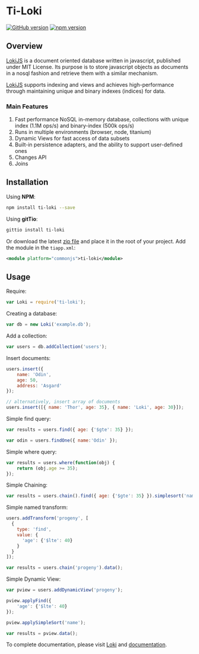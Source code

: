 # Ti-Loki

[![GitHub version](https://badge.fury.io/gh/ianko%2Fti-loki.svg)](https://badge.fury.io/gh/ianko%2Fti-loki) [![npm version](https://badge.fury.io/js/ti-loki.svg)](https://badge.fury.io/js/ti-loki) 

## Overview

[LokiJS](https://github.com/techfort/LokiJS) is a document oriented database written in javascript, published under MIT License. Its purpose is to store javascript objects as documents in a nosql fashion and retrieve them with a similar mechanism.

[LokiJS](https://github.com/techfort/LokiJS) supports indexing and views and achieves high-performance through maintaining unique and binary indexes (indices) for data.

### Main Features

1. Fast performance NoSQL in-memory database, collections with unique index (1.1M ops/s) and binary-index (500k ops/s)
2. Runs in multiple environments (browser, node, titanium)
3. Dynamic Views for fast access of data subsets
4. Built-in persistence adapters, and the ability to support user-defined ones
5. Changes API
6. Joins


## Installation

Using __NPM__:
```bash
npm install ti-loki --save
```

Using __gitTio__:
```bash
gittio install ti-loki
```

Or download the latest [zip file](https://github.com/ianko/ti-loki/tree/master/dist) and place it in the root of your project. Add the module in the `tiapp.xml`:

```xml
<module platform="commonjs">ti-loki</module>
```


## Usage


Require:

```javascript
var Loki = require('ti-loki');
```


Creating a database:

```javascript
var db = new Loki('example.db');
```

Add a collection:

```javascript
var users = db.addCollection('users');
```

Insert documents:

```javascript
users.insert({
	name: 'Odin',
	age: 50,
	address: 'Asgard'
});

// alternatively, insert array of documents
users.insert([{ name: 'Thor', age: 35}, { name: 'Loki', age: 30}]);
```

Simple find query:

```javascript
var results = users.find({ age: {'$gte': 35} });

var odin = users.findOne({ name:'Odin' });
```

Simple where query:

```javascript
var results = users.where(function(obj) {
	return (obj.age >= 35);
});
```

Simple Chaining:

```javascript
var results = users.chain().find({ age: {'$gte': 35} }).simplesort('name').data();
```

Simple named transform:

```javascript
users.addTransform('progeny', [
  {
    type: 'find',
    value: {
      'age': {'$lte': 40}
    }
  }
]);

var results = users.chain('progeny').data();
```

Simple Dynamic View:

```javascript
var pview = users.addDynamicView('progeny');

pview.applyFind({
	'age': {'$lte': 40}
});

pview.applySimpleSort('name');

var results = pview.data();
```

To complete documentation, please visit [Loki](http://lokijs.org) and [documentation](http://lokijs.org/#/docs).

